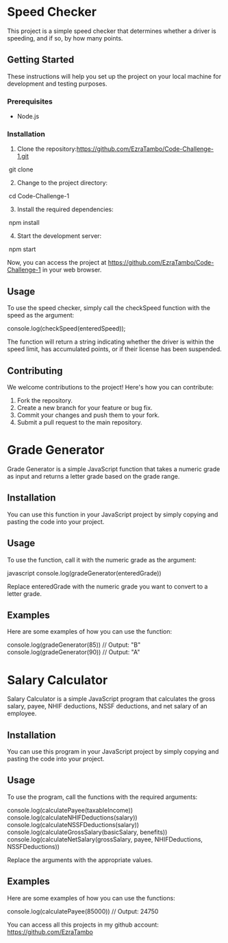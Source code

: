 # Speed Checker

This project is a simple speed checker that determines whether a driver is speeding, and if so, by how many points.

## Getting Started

These instructions will help you set up the project on your local machine for development and testing purposes.

### Prerequisites

- Node.js

### Installation

1. Clone the repository:https://github.com/EzraTambo/Code-Challenge-1.git 


​
git clone 
​


2. Change to the project directory: 


​
cd Code-Challenge-1
​


3. Install the required dependencies:


​
npm install
​


4. Start the development server:


​
npm start
​


Now, you can access the project at https://github.com/EzraTambo/Code-Challenge-1
 in your web browser.

## Usage

To use the speed checker, simply call the checkSpeed function with the speed as the argument:


console.log(checkSpeed(enteredSpeed));
​


The function will return a string indicating whether the driver is within the speed limit, has accumulated points, or if their license has been suspended.

## Contributing

We welcome contributions to the project! Here's how you can contribute:

1. Fork the repository.
2. Create a new branch for your feature or bug fix.
3. Commit your changes and push them to your fork.
4. Submit a pull request to the main repository.




# Grade Generator 

Grade Generator is a simple JavaScript function that takes a numeric grade as input and returns a letter grade based on the grade range.

## Installation

You can use this function in your JavaScript project by simply copying and pasting the code into your project.

## Usage

To use the function, call it with the numeric grade as the argument:


javascript
console.log(gradeGenerator(enteredGrade))
​


Replace enteredGrade with the numeric grade you want to convert to a letter grade.

## Examples

Here are some examples of how you can use the function:



console.log(gradeGenerator(85)) // Output: "B"
console.log(gradeGenerator(90)) // Output: "A"


# Salary Calculator

Salary Calculator is a simple JavaScript program that calculates the gross salary, payee, NHIF deductions, NSSF deductions, and net salary of an employee.

## Installation

You can use this program in your JavaScript project by simply copying and pasting the code into your project.

## Usage

To use the program, call the functions with the required arguments:



console.log(calculatePayee(taxableIncome))
console.log(calculateNHIFDeductions(salary))
console.log(calculateNSSFDeductions(salary))
console.log(calculateGrossSalary(basicSalary, benefits))
console.log(calculateNetSalary(grossSalary, payee, NHIFDeductions, NSSFDeductions))
​


Replace the arguments with the appropriate values.

## Examples

Here are some examples of how you can use the functions:


console.log(calculatePayee(85000)) // Output: 24750

You can access all this projects in my github account: https://github.com/EzraTambo